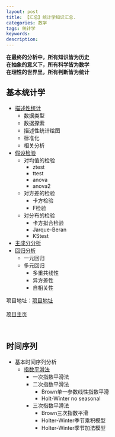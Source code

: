 ```yaml
---
layout: post
title: 【汇总】统计学知识汇总.
categories: 数学
tags: 统计学
keywords:
description:
---
```


**在最终的分析中，所有知识皆为历史**  
**在抽象的意义下，所有科学皆为数学**  
**在理性的世界里，所有判断皆为统计**  



## 基本统计学
- <a href='http://www.guofei.site/StatisticsBlog/describe.htm' target="describe">描述性统计</a>
    - 数据类型
    - 数据探索
    - 描述性统计绘图
    - 标准化
    - 相关分析
- <a href='http://www.guofei.site/StatisticsBlog/HypothesisTesting.htm' target="HypothesisTesting">假设检验</a>
    - 对均值的检验
        - ztest
        - ttest
        - anova
        - anova2
    - 对方差的检验
        - 卡方检验
        - F检验
    - 对分布的检验
        - 卡方拟合检验
        - Jarque-Beran
        - KStest
- <a href='http://www.guofei.site/StatisticsBlog/pca.htm'  target="pca">主成分分析</a>
- <a href='http://www.guofei.site/StatisticsBlog/regression.htm' target="regression">回归分析</a>
    - 一元回归
    - 多元回归
      - 多重共线性
      - 异方差性
      - 自相关性




项目地址：<a href='https://github.com/guofei9987/StatisticsBlog' target="github">项目地址</a>
<br>  
<a href='http://www.guofei.site/StatisticsBlog/' target="StatisticsBlog">项目主页</a>
<br>


<br>


## 时间序列

- 基本时间序列分析
    - [指数平滑法](http://www.guofei.site/2017/07/08/exponentialsmoothing.html)
        - 一次指数平滑法
        - 二次指数平滑法
            - Brown单一参数线性指数平滑
            - Holt-Winter no seasonal
        - 三次指数平滑法
            - Brown三次指数平滑
            - Holter-Winter季节乘积模型
            - Holter-Winter季节加法模型
